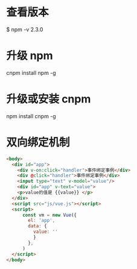# 查看版本
$ npm -v
2.3.0

# 升级 npm
cnpm install npm -g


# 升级或安装 cnpm
npm install cnpm -g
 
# 双向绑定机制
```html
<body>
  <div id="app">
    <div v-on:click="handler">事件绑定事例</div>
    <div @click="handler">事件绑定事例</div>
    <input type="text" v-model="value"/>
    <div id="app" v-text="value">
    <p>value的值是 {{value}} </p>
  </div>
  <script src="js/vue.js"></script>
  <script>
      const vm = new Vue({
        el: 'app',
        data: {
          value: ''
          }
        },
      )
  </script>
</body>
```
